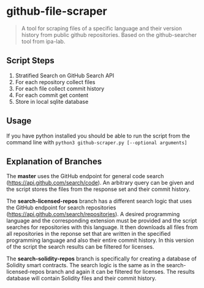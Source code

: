 # github-file-scraper

> A tool for scraping files of a specific language and their version history from public github repositories. Based on the github-searcher tool from ipa-lab.

## Script Steps
1. Stratified Search on GitHub Search API
2. For each repository collect files
3. For each file collect commit history
4. For each commit get content
5. Store in local sqlite database

## Usage
If you have python installed you should be able to run the script from the command line with
`python3 github-scraper.py [--optional arguments]`

## Explanation of Branches
The **master** uses the GitHub endpoint for general code search (https://api.github.com/search/code). An arbitrary query can be given and the script stores the files from the response set and their commit history.

The **search-licensed-repos** branch has a different search logic that uses the GitHub endpoint for search repositories (https://api.github.com/search/repositories). A desired programming language and the corresponding extension must be provided and the script searches for repositories with this language. It then downloads all files from all repositories in the reponse set that are written in the specified programming language and also their entire commit history. In this version of the script the search results can be filtered for licenses.

The **search-solidity-repos** branch is specifically for creating a database of Solidity smart contracts. The search logic is the same as in the search-licensed-repos branch and again it can be filtered for licenses. The results database will contain Solidity files and their commit history.
